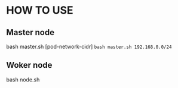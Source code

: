 # HOW TO USE
## Master node
bash master.sh [pod-network-cidr]
`bash master.sh 192.168.0.0/24`
## Woker node
bash node.sh

